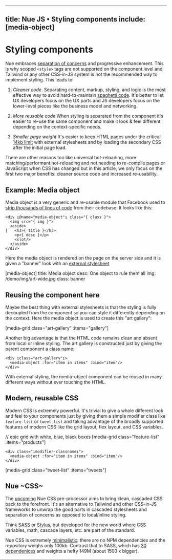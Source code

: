 
---
title: Nue JS • Styling components
include: [media-object]
---

# Styling components
Nue embraces [separation of concerns](/why#soc) and progressive enhancement. This is why scoped `<style>` tags are not supported on the component level and Tailwind or any other CSS-in-JS system is not the recommended way to implement styling. This leads to:

1. *Cleaner code*. Separating content, markup, styling, and logic is the most effective way to avoid hard-to-maintain [spaghetti code](/why/#spaghetti). It's better to let UX developers focus on the UX parts and JS developers focus on the lower-level pieces like the business model and networking.

1. *More reusable code* When styling is separated from the component it's easier to re-use the same component and make it look & feel different depending on the context-specific needs.

1. *Smaller page weight* It's easier to keep HTML pages under the critical [14kb limit](/why/#fast) with external stylesheets and by loading the secondary CSS after the initial page load.

There are other reasons too like universal hot-reloading, more matching/performant hot-reloading and not needing to re-compile pages or JavaScript when CSS has changed but in this article, we only focus on the first two major benefits: cleaner source code and increased re-usability.


## Example: Media object
Media object is a very generic and re-usable module that Facebook used to [strip thousands of lines of code](//www.stubbornella.org/content/2010/06/25/the-media-object-saves-hundreds-of-lines-of-code/) from their codebase. It looks like this:

```
<div ı@name="media-object"ı class="{ class }">
  <img src="{ img }">
  <aside>
|   <h3>{ title }</h3>
    <p>{ desc }</p>
    <slot/>
  </aside>
</div>
```

Here the media object is rendered on the page on the server side and it is given a "banner" look with an [external stylesheet](/demo/lib/media-object.css)

[media-object]
  title: Media object
  desc: One object to rule them all
  img: /demo/img/art-wide.jpg
  class: banner


## Reusing the component here
Maybe the best thing with external stylesheets is that the styling is fully decoupled from the component so you can style it differently depending on the context. Here the media object is used to create this "art gallery":

[media-grid class="art-gallery" :items="gallery"]


Another big advantage is that the HTML code remains clean and absent from local or inline styling. The art gallery is constructed just by giving the parent component a class name:

```
<div ıclass="art-gallery"ı>
  <media-object :for="item in items" :bind="item"/>
</div>
```

With external styling, the media-object component can be reused in many different ways without ever touching the HTML.


## Modern, reusable CSS
Modern CSS is extremely powerful. It's trivial to give a whole different look and feel to your components just by giving them a simple modifier class like `feature-list` or `tweet-list` and taking advantage of the broadly supported features of modern CSS like the grid layout, flex layout, and CSS variables.


// epic grid with white, blue, black boxes
[media-grid class="feature-list" :items="products"]

```
<div class="ımodifier-classnameı">
  <media-object :for="item in items" :bind="item"/>
</div>
```

[media-grid class="tweet-list" :items="tweets"]



## Nue ~CSS~
The [upcoming](/tools/) Nue CSS pre-processor aims to bring clean, cascaded CSS back to the forefront. It's an alternative to Tailwind and other CSS-in-JS frameworks to unwrap the good parts in cascaded stylesheets and separation of concerns as opposed to local/inline styling.

Think [SASS](//sass-lang.com/) or [Stylus](//stylus-lang.com/), but developed for the new world where CSS variables, math, cascade layers, etc. are part of the standard.

Nue CSS is extremely [minimalistic](/why/#minimalism): there are no NPM dependencies and the repository weighs only 100kb. Contrast that to SASS, which has [30 dependenices](//github.com/sass/node-sass/network/dependencies) and weights a hefty 149M (about 1500 x bigger).



